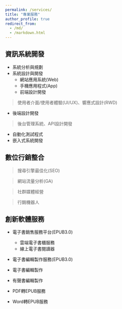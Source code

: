 ```yaml
---
permalink: /services/
title: "專業服務"
author_profile: true
redirect_from: 
  - /md/
  - /markdown.html
---
```


## 資訊系統開發

* 系統分析與規劃
* 系統設計與開發
  * 網站應用系統(Web)
  * 手機應用程式(App)
  * 前端設計開發
> 使用者介面/使用者體驗(UI/UX)、響應式設計(RWD)
  * 後端設計開發
> 後台管理系統、API設計開發  
* 自動化測試程式
* 嵌入式系統開發

## 數位行銷整合

> 搜尋引擎最佳化(SEO)

> 網站流量分析(GA)

> 社群媒體經營

> 行銷機器人

## 創新軟體服務

* 電子書銷售服務平台(EPUB3.0)
  * 雲端電子書櫃服務
  * 線上電子書閱讀器
  
 * 電子書編輯製作服務(EPUB3.0)
  * 電子書編輯製作
  * 有聲書編輯製作
  * PDF轉EPUB服務
  * Word轉EPUB服務
  
